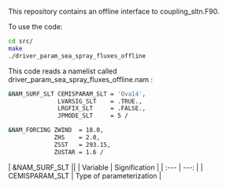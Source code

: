 This repository contains an offline interface to coupling_sltn.F90.

To use the code:
```bash
cd src/
make
./driver_param_sea_spray_fluxes_offline
```

This code reads a namelist called driver_param_sea_spray_fluxes_offline.nam :
```bash
&NAM_SURF_SLT CEMISPARAM_SLT = 'Ova14',
              LVARSIG_SLT    = .TRUE.,
              LRGFIX_SLT     = .FALSE.,
              JPMODE_SLT     = 5 /

&NAM_FORCING ZWIND  = 18.0,
             ZHS    = 2.0,
             ZSST   = 293.15,
             ZUSTAR = 1.6 /
```

|               &NAM_SURF_SLT                   ||
| Variable            |  Signification           |
| :---                |                     ---: |
| CEMISPARAM_SLT      | Type of parameterization |
